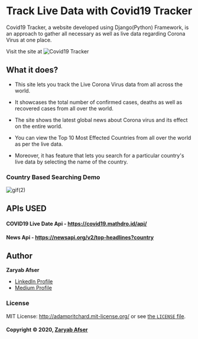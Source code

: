 # Track Live Data with Covid19 Tracker
Covid19 Tracker, a website developed using Django(Python) Framework, is an approach to gather all necessary as well as live data regarding Corona Virus at one place. 

Visit the site at ![Covid19 Tracker](http://covid19tracker2020.pythonanywhere.com/)

## What it does?

* This site lets you track the Live Corona Virus data from all across the world.

* It showcases the total number of confirmed cases, deaths as well as recovered cases from all over the world.

* The site shows the latest global news about Corona virus and its effect on the entire world.

* You can view the Top 10 Most Effected Countries from all over the world as per the live data.

* Moreover, it has feature that lets you search for a particular country's live data by selecting the name of the country.

### Country Based Searching Demo
![gif(2)](https://user-images.githubusercontent.com/42082608/82089000-618b2000-9710-11ea-9987-59b3aaf41f2a.gif)

## APIs USED

#### COVID19 Live Date Api - https://covid19.mathdro.id/api/ 

#### News Api - https://newsapi.org/v2/top-headlines?country 

## Author

**Zaryab Afser**

* [LinkedIn Profile](https://www.linkedin.com/in/zaryab-afser-97085b157/)
* [Medium Profile](https://medium.com/@zaryabafser2000)

### License

MIT License: http://adampritchard.mit-license.org/ or see [the `LICENSE` file](https://github.com/zaryab2000/trAck_COVID19_LiVe_dAta/blob/master/LICENSE).

#### Copyright © 2020, [Zaryab Afser](https://github.com/zaryab2000)


